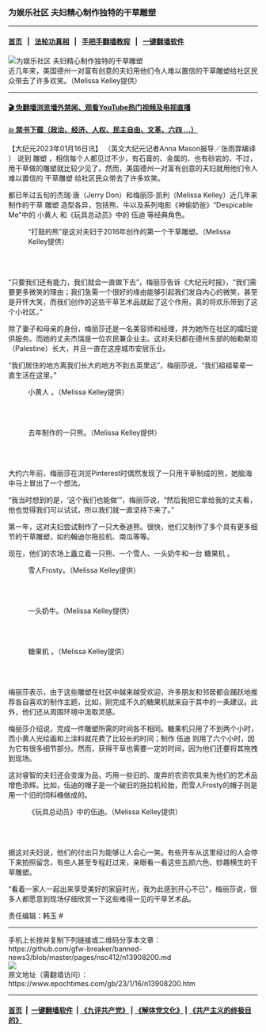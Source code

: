 ### 为娱乐社区 夫妇精心制作独特的干草雕​​塑
------------------------

#### [首页](https://github.com/gfw-breaker/banned-news3/blob/master/README.md) &nbsp;&nbsp;|&nbsp;&nbsp; [法轮功真相](https://github.com/begood0513/basic/blob/master/README.md)  &nbsp;&nbsp;|&nbsp;&nbsp; [手把手翻墙教程](https://github.com/gfw-breaker/guides/wiki)  &nbsp;&nbsp;|&nbsp;&nbsp; [一键翻墙软件](https://github.com/gfw-breaker/nogfw/blob/master/README.md)  



<div><img alt="为娱乐社区 夫妇精心制作独特的干草雕​​塑" class="attachment-djy_600_400 size-djy_600_400 wp-post-image" src="https://i.epochtimes.com/assets/uploads/2023/01/id13908223-hay-bale-4-1200x1299-600x400.jpeg"/>
<div class="caption">
 近几年来，美国德州一对富有创意的夫妇用他们令人难以置信的干草雕​​塑给社区民众带去了许多欢笑。（Melissa Kelley提供）
</div></div><hr/>

#### [ 🎬  免翻墙浏览墙外禁闻、观看YouTube热门视频及电视直播](https://github.com/gfw-breaker/HelloWorld)

#### [ 💥  禁书下载（政治、经济、人权、民主自由、文革、六四 ...）](https://github.com/gfw-breaker/books/blob/master/README.md)

<div><p>
 【大纪元2023年01月16日讯】
 <span style="font-weight: 400;">
  （英文大纪元记者Anna Mason报导／张雨霏编译
 </span>
 <span style="font-weight: 400;">
  ）
 </span>
 <span style="font-weight: 400;">
  说到
  <ok href="https://www.epochtimes.com/gb/tag/%E9%9B%95%E5%A1%91.html">
   雕塑
  </ok>
  ，相信每个人都见过不少，有石膏的、金属的、也有砂岩的，不过，用干草做的雕塑就比较少见了。然而，美国德州一对富有创意的夫妇就用他们令人难以置信的
  <ok href="https://www.epochtimes.com/gb/tag/%E5%B9%B2%E8%8D%89%E9%9B%95%E2%80%8B%E2%80%8B%E5%A1%91.html">
   干草雕​​塑
  </ok>
  给社区民众带去了许多欢笑。
 </span>
</p>
<p>
 <span style="font-weight: 400;">
  都已年过五旬的杰瑞‧唐（Jerry Don）和梅丽莎‧凯利（Melissa Kelley）近几年来制作的干草
  <ok href="https://www.epochtimes.com/gb/tag/%E9%9B%95%E5%A1%91.html">
   雕塑
  </ok>
  造型各异，包括熊、牛以及系列电影《神偷奶爸》“Despicable Me”中的
  <ok href="https://www.epochtimes.com/gb/tag/%E5%B0%8F%E9%BB%84%E4%BA%BA.html">
   小黄人
  </ok>
  和《玩具总动员》中的
  <ok href="https://www.epochtimes.com/gb/tag/%E4%BC%8D%E8%BF%AA.html">
   伍迪
  </ok>
  等经典角色。
 </span>
</p>
<figure aria-describedby="caption-attachment-13908225" class="wp-caption aligncenter" id="attachment_13908225" style="width: 451px">
 <ok href="https://i.epochtimes.com/assets/uploads/2023/01/id13908225-hay-bale-8.jpeg" target="_blank">
  <img alt="" class="wp-image-13908225" src="https://i.epochtimes.com/assets/uploads/2023/01/id13908225-hay-bale-8.jpeg"/>
 </ok>
 <br/><figcaption class="wp-caption-text" id="caption-attachment-13908225">
  “打鼓的熊”是这对夫妇于2016年创作的第一个干草雕塑。（Melissa Kelley提供）
 </figcaption><br/>
</figure><br/>
<p>
 <span style="font-weight: 400;">
  “只要我们还有能力，我们就会一直做下去”，梅丽莎告诉《大纪元时报》，“我们需要更多微笑的理由；我们急需一个很好的缘由能够引起我们发自内心的微笑，甚至是开怀大笑，而我们创作的这些干草艺术品就起了这个作用，真的将欢乐带到了这个小社区。”
 </span>
</p>
<p>
 <span style="font-weight: 400;">
  除了妻子和母亲的身份，梅丽莎还是一名美容师和经理，并为她所在社区的孀妇提供服务。而她的丈夫杰瑞是一位农民兼企业主。这对夫妇都在德州东部的帕勒斯坦（Palestine）长大，并且一直在这座城市安居乐业。
 </span>
</p>
<p>
 <span style="font-weight: 400;">
  “我们居住的地方离我们长大的地方不到五英里远”，梅丽莎说，“我们祖祖辈辈一直生活在这里。”
 </span>
</p>
<figure aria-describedby="caption-attachment-13908220" class="wp-caption aligncenter" id="attachment_13908220" style="width: 600px">
 <ok href="https://i.epochtimes.com/assets/uploads/2023/01/id13908220-hay-bale-1.jpeg" target="_blank">
  <img alt="" class="wp-image-13908220" src="https://i.epochtimes.com/assets/uploads/2023/01/id13908220-hay-bale-1.jpeg"/>
 </ok>
 <br/><figcaption class="wp-caption-text" id="caption-attachment-13908220">
  <ok href="https://www.epochtimes.com/gb/tag/%E5%B0%8F%E9%BB%84%E4%BA%BA.html">
   小黄人
  </ok>
  。（Melissa Kelley提供）
 </figcaption><br/>
</figure><br/>
<figure aria-describedby="caption-attachment-13908226" class="wp-caption aligncenter" id="attachment_13908226" style="width: 601px">
 <ok href="https://i.epochtimes.com/assets/uploads/2023/01/id13908226-hay-bale-9.jpeg" target="_blank">
  <img alt="" class="wp-image-13908226" src="https://i.epochtimes.com/assets/uploads/2023/01/id13908226-hay-bale-9.jpeg"/>
 </ok>
 <br/><figcaption class="wp-caption-text" id="caption-attachment-13908226">
  去年制作的一只熊。（Melissa Kelley提供）
 </figcaption><br/>
</figure><br/>
<p>
 <span style="font-weight: 400;">
  大约六年前，梅丽莎在浏览Pinterest时偶然发现了一只用干草制成的熊，她脑海中马上冒出了一个想法。
 </span>
</p>
<p>
 <span style="font-weight: 400;">
  “我当时想到的是，‘这个我们也能做’”，梅丽莎说，“然后我把它拿给我的丈夫看，他也觉得我们可以试试，所以我们就一直坚持下来了。”
 </span>
</p>
<p>
 <span style="font-weight: 400;">
  第一年，这对夫妇尝试制作了一只大泰迪熊。很快，他们又制作了多个具有更多细节的干草雕塑，如约翰迪尔拖拉机、南瓜等等。
 </span>
</p>
<p>
 现在，他们的农场上矗立着一只熊、一个雪人、一头奶牛和一台
 <ok href="https://www.epochtimes.com/gb/tag/%E7%B3%96%E6%9E%9C%E6%9C%BA.html">
  糖果机
 </ok>
 。
</p>
<figure aria-describedby="caption-attachment-13908224" class="wp-caption aligncenter" id="attachment_13908224" style="width: 450px">
 <ok href="https://i.epochtimes.com/assets/uploads/2023/01/id13908224-hay-bale-5.jpeg" target="_blank">
  <img alt="" class="wp-image-13908224" src="https://i.epochtimes.com/assets/uploads/2023/01/id13908224-hay-bale-5.jpeg"/>
 </ok>
 <br/><figcaption class="wp-caption-text" id="caption-attachment-13908224">
  雪人Frosty。（Melissa Kelley提供）
 </figcaption><br/>
</figure><br/>
<figure aria-describedby="caption-attachment-13908223" class="wp-caption aligncenter" id="attachment_13908223" style="width: 450px">
 <ok href="https://i.epochtimes.com/assets/uploads/2023/01/id13908223-hay-bale-4-1200x1299.jpeg" target="_blank">
  <img alt="" class="wp-image-13908223" src="https://i.epochtimes.com/assets/uploads/2023/01/id13908223-hay-bale-4-1200x1299.jpeg"/>
 </ok>
 <br/><figcaption class="wp-caption-text" id="caption-attachment-13908223">
  一头奶牛。（Melissa Kelley提供）
 </figcaption><br/>
</figure><br/>
<figure aria-describedby="caption-attachment-13908222" class="wp-caption aligncenter" id="attachment_13908222" style="width: 450px">
 <ok href="https://i.epochtimes.com/assets/uploads/2023/01/id13908222-hay-bale-3.jpeg" target="_blank">
  <img alt="" class="wp-image-13908222" src="https://i.epochtimes.com/assets/uploads/2023/01/id13908222-hay-bale-3.jpeg"/>
 </ok>
 <br/><figcaption class="wp-caption-text" id="caption-attachment-13908222">
  <ok href="https://www.epochtimes.com/gb/tag/%E7%B3%96%E6%9E%9C%E6%9C%BA.html">
   糖果机
  </ok>
  。（Melissa Kelley提供）
 </figcaption><br/>
</figure><br/>
<p>
 <span style="font-weight: 400;">
  梅丽莎表示，由于这些雕塑在社区中越来越受欢迎，许多朋友和邻居都会踊跃地推荐各自喜欢的制作主题，比如，刚完成不久的糖果机就来自于其中的一条建议。此外，他们还从周围环境中汲取灵感。
 </span>
</p>
<p>
 <span style="font-weight: 400;">
  梅丽莎介绍说，完成一件雕塑所需的时间各不相同。糖果机只用了不到两个小时，而小黄人光绘画和上涂料就花费了比较长的时间；制作
  <ok href="https://www.epochtimes.com/gb/tag/%E4%BC%8D%E8%BF%AA.html">
   伍迪
  </ok>
  则用了六个小时，因为它有很多细节部分。然而，获得干草也需要一定的时间，因为他们还要将其拖拽到现场。
 </span>
</p>
<p>
 <span style="font-weight: 400;">
  这对睿智的夫妇还会变废为品，巧用一些旧的、废弃的农资农具来为他们的艺术品增色添辉。比如，伍迪的帽子是一个破旧的拖拉机轮胎，而雪人Frosty的帽子则是用一个旧的饲料桶做成的。
 </span>
</p>
<figure aria-describedby="caption-attachment-13908221" class="wp-caption aligncenter" id="attachment_13908221" style="width: 450px">
 <ok href="https://i.epochtimes.com/assets/uploads/2023/01/id13908221-hay-bale-2.jpeg" target="_blank">
  <img alt="" class="wp-image-13908221" src="https://i.epochtimes.com/assets/uploads/2023/01/id13908221-hay-bale-2.jpeg"/>
 </ok>
 <br/><figcaption class="wp-caption-text" id="caption-attachment-13908221">
  《玩具总动员》中的伍迪。（Melissa Kelley提供）
 </figcaption><br/>
</figure><br/>
<p>
 <span style="font-weight: 400;">
  据这对夫妇说，他们的付出只为能够让人会心一笑。有些开车从这里经过的人会停下来拍照留念，有些人甚至专程赶过来，亲眼看一看这些五颜六色、妙趣横生的干草雕塑。
 </span>
</p>
<p>
 <span style="font-weight: 400;">
  “看着一家人一起出来享受美好的家庭时光，我为此感到开心不已”，梅丽莎说，很多人都愿意到现场仔细欣赏一下这些难得一见的干草艺术品。
 </span>
</p>
<p>
 <center>
 </center>
 <p>
  责任编辑：韩玉 #
 </p>
</p></div>
<hr/>
手机上长按并复制下列链接或二维码分享本文章：<br/>
https://github.com/gfw-breaker/banned-news3/blob/master/pages/nsc412/n13908200.md <br/>
<a href='https://github.com/gfw-breaker/banned-news3/blob/master/pages/nsc412/n13908200.md'><img src='https://github.com/gfw-breaker/banned-news3/blob/master/pages/nsc412/n13908200.md.png'/></a> <br/>
原文地址（需翻墙访问）：https://www.epochtimes.com/gb/23/1/16/n13908200.htm


------------------------
#### [首页](https://github.com/gfw-breaker/banned-news3/blob/master/README.md) &nbsp;|&nbsp; [一键翻墙软件](https://github.com/gfw-breaker/nogfw/blob/master/README.md) &nbsp;| [《九评共产党》](https://github.com/gfw-breaker/9ping.md/blob/master/README.md#九评之一评共产党是什么) | [《解体党文化》](https://github.com/gfw-breaker/jtdwh.md/blob/master/README.md) | [《共产主义的终极目的》](https://github.com/gfw-breaker/gczydzjmd.md/blob/master/README.md)


<img src='http://gfw-breaker.win/banned-news3/pages/nsc412/n13908200.md' width='0px' height='0px'/>